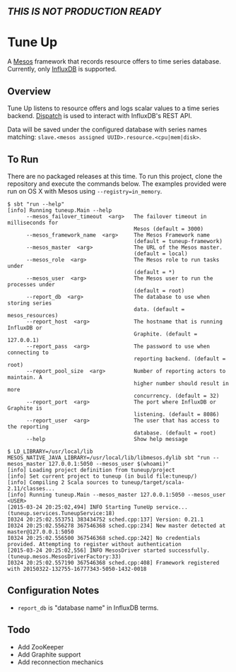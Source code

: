 ## _THIS IS NOT PRODUCTION READY_

# Tune Up

A [Mesos](https://mesos.apache.org) framework that records resource offers to time series database. Currently, 
only [InfluxDB](https://www.influxdb.com) is supported.

## Overview

Tune Up listens to resource offers and logs scalar values to a time series backend. [Dispatch](http://dispatch.databinder.net/Dispatch.html)
is used to interact with InfluxDB's REST API.

Data will be saved under the configured database with series names matching: `slave.<mesos assigned UUID>.resource.<cpu|mem|disk>`.

## To Run

There are no packaged releases at this time. To run this project, clone the repository and execute the commands below. 
The examples provided were run on OS X with Mesos using `--registry=in_memory`.

    $ sbt "run --help"
    [info] Running tuneup.Main --help
          --mesos_failover_timeout  <arg>   The failover timeout in milliseconds for
                                            Mesos (default = 3000)
          --mesos_framework_name  <arg>     The Mesos Framework name
                                            (default = tuneup-framework)
          --mesos_master  <arg>             The URL of the Mesos master.
                                            (default = local)
          --mesos_role  <arg>               The Mesos role to run tasks under
                                            (default = *)
          --mesos_user  <arg>               The Mesos user to run the processes under
                                            (default = root)
          --report_db  <arg>                The database to use when storing series
                                            data. (default = mesos_resources)
          --report_host  <arg>              The hostname that is running InfluxDB or
                                            Graphite. (default = 127.0.0.1)
          --report_pass  <arg>              The password to use when connecting to
                                            reporting backend. (default = root)
          --report_pool_size  <arg>         Number of reporting actors to maintain. A
                                            higher number should result in more
                                            concurrency. (default = 32)
          --report_port  <arg>              The port where InfluxDB or Graphite is
                                            listening. (default = 8086)
          --report_user  <arg>              The user that has access to the reporting
                                            database. (default = root)
          --help                            Show help message

    $ LD_LIBRARY=/usr/local/lib MESOS_NATIVE_JAVA_LIBRARY=/usr/local/lib/libmesos.dylib sbt "run --mesos_master 127.0.0.1:5050 --mesos_user $(whoami)"
    [info] Loading project definition from tuneup/project
    [info] Set current project to tuneup (in build file:tuneup/)
    [info] Compiling 2 Scala sources to tuneup/target/scala-2.11/classes...
    [info] Running tuneup.Main --mesos_master 127.0.0.1:5050 --mesos_user <USER>
    [2015-03-24 20:25:02,494] INFO Starting TuneUp service... (tuneup.services.TuneupService:18)
    I0324 20:25:02.553751 383434752 sched.cpp:137] Version: 0.21.1
    I0324 20:25:02.556278 367546368 sched.cpp:234] New master detected at master@127.0.0.1:5050
    I0324 20:25:02.556500 367546368 sched.cpp:242] No credentials provided. Attempting to register without authentication
    [2015-03-24 20:25:02,556] INFO MesosDriver started successfully. (tuneup.mesos.MesosDriverFactory:33)
    I0324 20:25:02.557190 367546368 sched.cpp:408] Framework registered with 20150322-132755-16777343-5050-1432-0018

## Configuration Notes

- `report_db` is "database name" in InfluxDB terms.

## Todo

- Add ZooKeeper
- Add Graphite support
- Add reconnection mechanics
